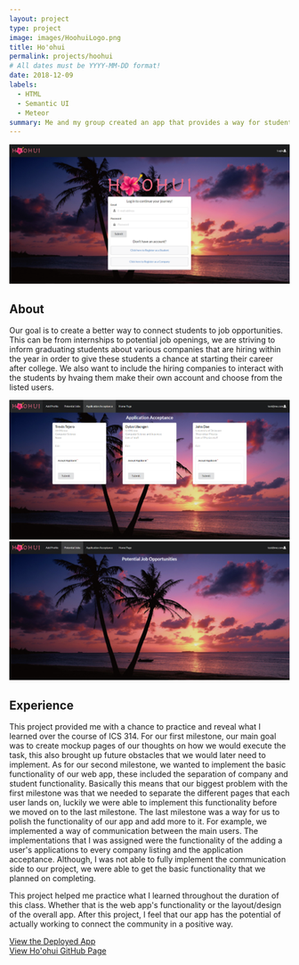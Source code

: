 ```yaml
---
layout: project
type: project
image: images/HoohuiLogo.png
title: Ho'ohui
permalink: projects/hoohui
# All dates must be YYYY-MM-DD format!
date: 2018-12-09
labels:
  - HTML
  - Semantic UI
  - Meteor
summary: Me and my group created an app that provides a way for students to find job opportunities and companies to find possible applicants that would potentially connect the community in a positive way.
---
```


<div class="ui large rounded images">
  <img class="ui image" src="../images/landing.png">
</div>

## About
Our goal is to create a better way to connect students to job opportunities. This can be from internships to potential job openings, we are striving to inform graduating students about various companies that are hiring within the year in order to give these students a chance at starting their career after college. We also want to include the hiring companies to interact with the students by hvaing them make their own account and choose from the listed users.

<div class="ui two row grid container">
  <div class="row">
    <div class="ui large rounded image">
      <img class="ui image" src="../images/appacceptance.png">
    </div
  </div>
  
  <div class="row">
    <div class="ui large rounded image">
      <img class="ui image" src="../images/jobopp.png">
    </div
  </div>
</div>

## Experience
This project provided me with a chance to practice and reveal what I learned over the course of ICS 314. For our first milestone, our main goal was to create mockup pages of our thoughts on how we would execute the task, this also brought up future obstacles that we would later need to implement. As for our second milestone, we wanted to implement the basic functionality of our web app, these included the separation of company and student functionality. Basically this means that our biggest problem with the first milestone was that we needed to separate the different pages that each user lands on, luckily we were able to implement this functionality before we moved on to the last milestone. The last milestone was a way for us to polish the functionality of our app and add more to it. For example, we implemented a way of communication between the main users. The implementations that I was assigned were the functionality of the adding a user's applications to every company listing and the application acceptance. Although, I was not able to fully implement the communication side to our project, we were able to get the basic functionality that we planned on completing. 

This project helped me practice what I learned throughout the duration of this class. Whether that is the web app's functionality or the layout/design of the overall app. After this project, I feel that our app has the potential of actually working to connect the community in a positive way.

[View the Deployed App](https://hoohui.meteorapp.com/#/)<br>
[View Ho'ohui GitHub Page](https://github.com/ho-ohui/hoohui)
